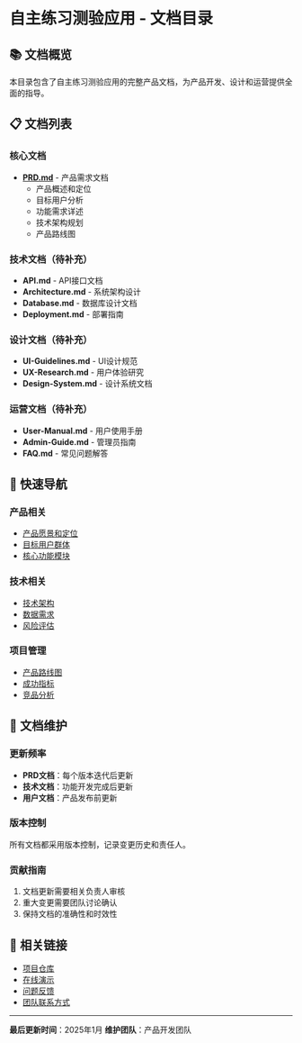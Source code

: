 # 自主练习测验应用 - 文档目录

## 📚 文档概览

本目录包含了自主练习测验应用的完整产品文档，为产品开发、设计和运营提供全面的指导。

## 📋 文档列表

### 核心文档
- **[PRD.md](./PRD.md)** - 产品需求文档
  - 产品概述和定位
  - 目标用户分析
  - 功能需求详述
  - 技术架构规划
  - 产品路线图

### 技术文档（待补充）
- **API.md** - API接口文档
- **Architecture.md** - 系统架构设计
- **Database.md** - 数据库设计文档
- **Deployment.md** - 部署指南

### 设计文档（待补充）
- **UI-Guidelines.md** - UI设计规范
- **UX-Research.md** - 用户体验研究
- **Design-System.md** - 设计系统文档

### 运营文档（待补充）
- **User-Manual.md** - 用户使用手册
- **Admin-Guide.md** - 管理员指南
- **FAQ.md** - 常见问题解答

## 🎯 快速导航

### 产品相关
- [产品愿景和定位](./PRD.md#产品概述)
- [目标用户群体](./PRD.md#目标用户)
- [核心功能模块](./PRD.md#功能需求)

### 技术相关
- [技术架构](./PRD.md#技术架构)
- [数据需求](./PRD.md#数据需求)
- [风险评估](./PRD.md#风险评估)

### 项目管理
- [产品路线图](./PRD.md#产品路线图)
- [成功指标](./PRD.md#成功指标)
- [竞品分析](./PRD.md#附录)

## 📝 文档维护

### 更新频率
- **PRD文档**：每个版本迭代后更新
- **技术文档**：功能开发完成后更新
- **用户文档**：产品发布前更新

### 版本控制
所有文档都采用版本控制，记录变更历史和责任人。

### 贡献指南
1. 文档更新需要相关负责人审核
2. 重大变更需要团队讨论确认
3. 保持文档的准确性和时效性

## 🔗 相关链接

- [项目仓库](../)
- [在线演示](#)
- [问题反馈](#)
- [团队联系方式](#)

---

**最后更新时间**：2025年1月
**维护团队**：产品开发团队